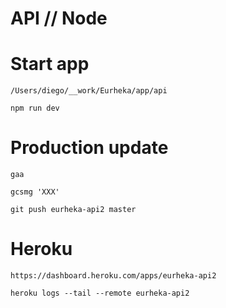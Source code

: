 # API // Node

# Start app

    /Users/diego/__work/Eurheka/app/api
    
    npm run dev

# Production update

    gaa
    
    gcsmg 'XXX'
    
    git push eurheka-api2 master

# Heroku

    https://dashboard.heroku.com/apps/eurheka-api2

    heroku logs --tail --remote eurheka-api2